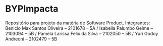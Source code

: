 # BYPImpacta
Repositório para projeto da matéria de Software Product.
Integrantes:
Benicio Max Santos Oliveira – 2101678 – 5A /
Isabella Palumbo Gelme – 2103094 – 5B /
Pamela Larissa Felix da Silva – 2102050 – 5B /
Yuri Godoy Andreoni – 2102479 – 5B
